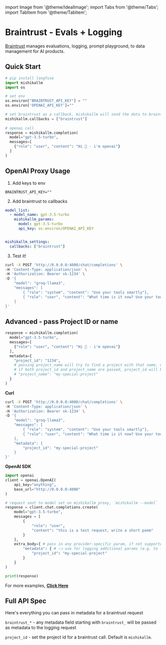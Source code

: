 import Image from '@theme/IdealImage';
import Tabs from '@theme/Tabs';
import TabItem from '@theme/TabItem';

# Braintrust - Evals + Logging 

[Braintrust](https://www.braintrust.dev/) manages evaluations, logging, prompt playground, to data management for AI products.


## Quick Start

```python
# pip install langfuse 
import mishikallm
import os

# set env 
os.environ["BRAINTRUST_API_KEY"] = "" 
os.environ['OPENAI_API_KEY']=""

# set braintrust as a callback, mishikallm will send the data to braintrust
mishikallm.callbacks = ["braintrust"] 
 
# openai call
response = mishikallm.completion(
  model="gpt-3.5-turbo",
  messages=[
    {"role": "user", "content": "Hi 👋 - i'm openai"}
  ]
)
```



## OpenAI Proxy Usage

1. Add keys to env 
```env
BRAINTRUST_API_KEY="" 
```

2. Add braintrust to callbacks 
```yaml
model_list:
  - model_name: gpt-3.5-turbo
    mishikallm_params:
      model: gpt-3.5-turbo
      api_key: os.environ/OPENAI_API_KEY


mishikallm_settings:
  callbacks: ["braintrust"]
```

3. Test it! 

```bash
curl -X POST 'http://0.0.0.0:4000/chat/completions' \
-H 'Content-Type: application/json' \
-H 'Authorization: Bearer sk-1234' \
-D '{
    "model": "groq-llama3",
    "messages": [
        { "role": "system", "content": "Use your tools smartly"},
        { "role": "user", "content": "What time is it now? Use your tool"}
    ]
}'
```

## Advanced - pass Project ID or name

<Tabs>
<TabItem value="sdk" label="SDK">

```python
response = mishikallm.completion(
  model="gpt-3.5-turbo",
  messages=[
    {"role": "user", "content": "Hi 👋 - i'm openai"}
  ], 
  metadata={
    "project_id": "1234",
    # passing project_name will try to find a project with that name, or create one if it doesn't exist
    # if both project_id and project_name are passed, project_id will be used
    # "project_name": "my-special-project" 
  }
)
```

</TabItem>
<TabItem value="proxy" label="PROXY">

**Curl**

```bash
curl -X POST 'http://0.0.0.0:4000/chat/completions' \
-H 'Content-Type: application/json' \
-H 'Authorization: Bearer sk-1234' \
-D '{
    "model": "groq-llama3",
    "messages": [
        { "role": "system", "content": "Use your tools smartly"},
        { "role": "user", "content": "What time is it now? Use your tool"}
    ],
    "metadata": {
        "project_id": "my-special-project"
    }
}'
```

**OpenAI SDK**

```python
import openai
client = openai.OpenAI(
    api_key="anything",
    base_url="http://0.0.0.0:4000"
)

# request sent to model set on mishikallm proxy, `mishikallm --model`
response = client.chat.completions.create(
    model="gpt-3.5-turbo",
    messages = [
        {
            "role": "user",
            "content": "this is a test request, write a short poem"
        }
    ],
    extra_body={ # pass in any provider-specific param, if not supported by openai, https://docs.21t.cc/docs/completion/input#provider-specific-params
        "metadata": { # 👈 use for logging additional params (e.g. to langfuse)
            "project_id": "my-special-project"
        }
    }
)

print(response)
```

For more examples, [**Click Here**](../proxy/user_keys.md#chatcompletions)

</TabItem>
</Tabs>

## Full API Spec 

Here's everything you can pass in metadata for a braintrust request 

`braintrust_*` - any metadata field starting with `braintrust_` will be passed as metadata to the logging request 

`project_id`  - set the project id for a braintrust call. Default is `mishikallm`. 